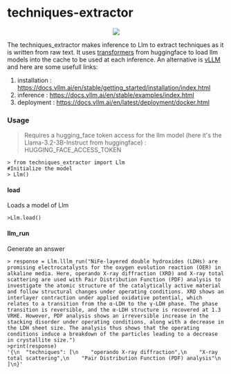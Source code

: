 # techniques-extractor
<p align="center">
 <a href="https://www.python.org">
<img src="https://img.shields.io/badge/python->=3.10-blue"> 
</a>
</p>
The techniques_extractor makes inference to Llm to extract techniques as it is written from raw text.
It uses <a href="https://huggingface.co/docs/transformers/index">transformers</a> from huggingface to load llm models into the cache to be used at each inference. 
An alternative is <a href="https://docs.vllm.ai/en/latest/index.html">vLLM</a> and here are some usefull links: 

1. installation : https://docs.vllm.ai/en/stable/getting_started/installation/index.html 
2. inference : https://docs.vllm.ai/en/stable/examples/index.html
3. deployment : https://docs.vllm.ai/en/latest/deployment/docker.html

### Usage

> Requires a hugging_face token access for the llm model (here it's the Llama-3.2-3B-Instruct from huggingface) :  HUGGING_FACE_ACCESS_TOKEN

```console 
> from techniques_extractor import Llm
#Initialize the model
> Llm()
```

#### load
Loads a model of Llm 
```console
>Llm.load()
```
#### llm_run
Generate an answer
```console
> response = Llm.lllm_run("NiFe-layered double hydroxides (LDHs) are promising electrocatalysts for the oxygen evolution reaction (OER) in alkaline media. Here, operando X-ray diffraction (XRD) and X-ray total scattering are used with Pair Distribution Function (PDF) analysis to investigate the atomic structure of the catalytically active material and follow structural changes under operating conditions. XRD shows an interlayer contraction under applied oxidative potential, which relates to a transition from the α-LDH to the γ-LDH phase. The phase transition is reversible, and the α-LDH structure is recovered at 1.3 VRHE. However, PDF analysis shows an irreversible increase in the stacking disorder under operating conditions, along with a decrease in the LDH sheet size. The analysis thus shows that the operating conditions induce a breakdown of the particles leading to a decrease in crystallite size.")
>print(response)
'{\n  "techniques": [\n    "operando X-ray diffraction",\n    "X-ray total scattering",\n    "Pair Distribution Function (PDF) analysis"\n  ]\n}'
```
